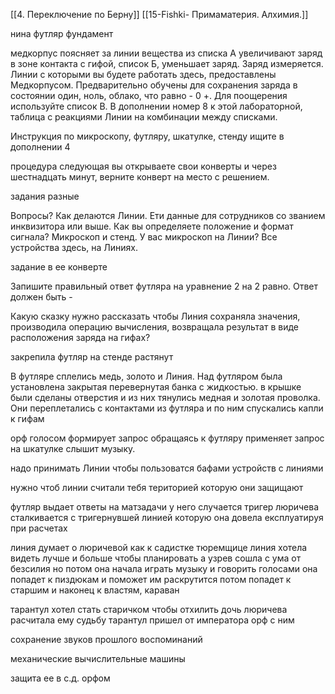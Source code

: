[[4. Переключение по Берну]]
[[15-Fishki- Примаматерия. Алхимия.]]



нина футляр фундамент



медкорпус поясняет за линии
вещества из списка А увеличивают заряд в зоне контакта с гифой, список Б, уменьшает заряд. Заряд измеряется. 
	Линии с которыми вы будете работать здесь, предоставлены Медкорпусом. Предварительно обучены для сохранения заряда в состоянии один, ноль, облако, что равно - 0 +. Для поощерения используйте список В. В дополнении номер 8 к этой лабораторной, таблица с реакциями Линии на комбинации между списками.

Инструкция по микроскопу, футляру, шкатулке, стенду ищите в дополнении 4

процедура следующая
вы открываете свои конверты и через шестнадцать минут, верните конверт на место с решением.

задания разные

Вопросы?
Как делаются Линии.
Ети данные для сотрудников со званием инквизитора или выше.
Как вы определяете положение и формат сигнала?
Микроскоп и стенд.
У вас микроскоп на Линии?
Все устройства здесь, на Линиях. 

задание в ее конверте 

Запишите правильный ответ футляра на уравнение 2 на 2 равно. Ответ должен быть -


Какую сказку нужно рассказать чтобы Линия сохраняла значения, производила операцию вычисления, возвращала результат в виде расположения заряда на гифах?

закрепила футляр на стенде растянут

В футляре сплелись медь, золото и Линия. Над футляром была установлена закрытая перевернутая банка с жидкостью. в крышке были сделаны отверстия и из них тянулись медная и золотая проволка. Они переплетались с контактами из футляра и по ним спускались капли к гифам 

орф голосом формирует запрос обращаясь к футляру
применяет запрос на шкатулке
слышит музыку.

надо принимать Линии чтобы пользоватся бафами устройств с линиями

нужно чтоб линии считали тебя територией которую они защищают

футляр выдает ответы на матзадачи
у него случается тригер
люричева сталкивается с тригернувшей линией которую она довела експлуатируя при расчетах

линия думает о люричевой как к садистке тюремщице
линия хотела видеть лучше и больше чтобы планировать
а узрев сошла с ума от безсилия
но потом она начала играть музыку и говорить голосами
она попадет к пиздюкам и поможет им раскрутится
потом попадет к старшим и наконец к властям, караван

 тарантул хотел стать старичком чтобы отхилить дочь
люричева расчитала ему судьбу
тарантул пришел от императора
орф с ним



сохранение звуков прошлого воспоминаний

механические вычислительные машины

защита ее в с.д. орфом

